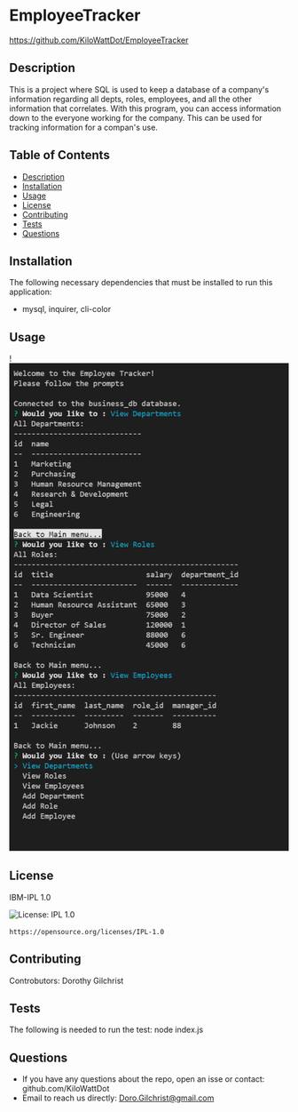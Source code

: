 # EmployeeTracker
  https://github.com/KiloWattDot/EmployeeTracker
  
  ## Description
  This is a project where SQL is used to keep a database of a company's information regarding all depts, roles, employees, and all the other information that correlates. With this program, you can access information down to the everyone working for the company. This can be used for tracking information for a compan's use.

  ## Table of Contents
  * [ Description](#description)
  * [ Installation](#installation)
  * [ Usage](#usage)
  * [ License](#license)
  * [ Contributing](#contributing)
  * [ Tests](#tests)
  * [ Questions](#questions)

  ## Installation
  The following necessary dependencies that must be installed to run this application:
  * mysql, inquirer, cli-color

  ## Usage
  !<img src= "employtracker cli.PNG">
  
  ## License
  IBM-IPL 1.0

   ![License: IPL 1.0](https://img.shields.io/badge/License-IPL%201.0-blue.svg)
  
    https://opensource.org/licenses/IPL-1.0


  ## Contributing
   Controbutors: Dorothy Gilchrist

  ## Tests
  The following is needed to run the test: node index.js
  
  ## Questions
  * If you have any questions about the repo, open an isse or contact: github.com/KiloWattDot
  * Email to reach us directly: Doro.Gilchrist@gmail.com






   

